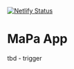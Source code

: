 [![Netlify Status](https://api.netlify.com/api/v1/badges/1f0700e1-55c5-4d25-8546-a66bbd9861c2/deploy-status)](https://app.netlify.com/sites/mapa-app/deploys)

# MaPa App

tbd - trigger
